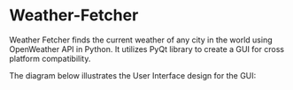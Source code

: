 # Weather-Fetcher
Weather Fetcher finds the current weather of any city in the world using OpenWeather API in Python. 
It utilizes PyQt library to create a GUI for cross platform compatibility. <br />

The diagram below illustrates the User Interface design for the GUI:
